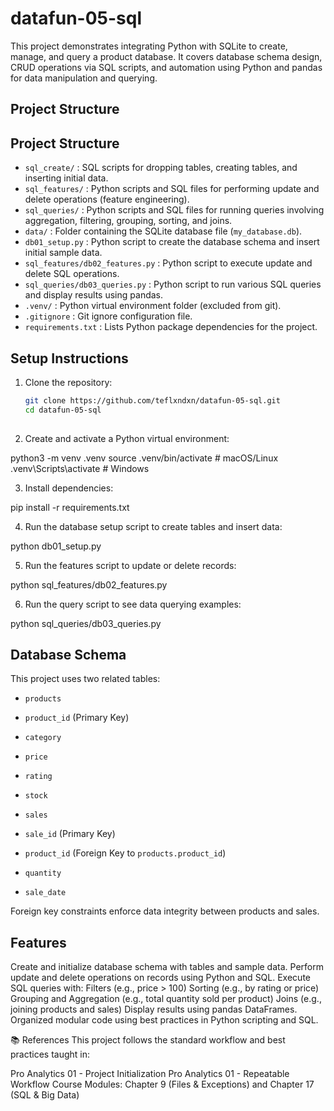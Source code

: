 # datafun-05-sql
This project demonstrates integrating Python with SQLite to create, manage, and query a product database. It covers database schema design, CRUD operations via SQL scripts, and automation using Python and pandas for data manipulation and querying.

## Project Structure

## Project Structure

- `sql_create/` : SQL scripts for dropping tables, creating tables, and inserting initial data.
- `sql_features/` : Python scripts and SQL files for performing update and delete operations (feature engineering).
- `sql_queries/` : Python scripts and SQL files for running queries involving aggregation, filtering, grouping, sorting, and joins.
- `data/` : Folder containing the SQLite database file (`my_database.db`).
- `db01_setup.py` : Python script to create the database schema and insert initial sample data.
- `sql_features/db02_features.py` : Python script to execute update and delete SQL operations.
- `sql_queries/db03_queries.py` : Python script to run various SQL queries and display results using pandas.
- `.venv/` : Python virtual environment folder (excluded from git).
- `.gitignore` : Git ignore configuration file.
- `requirements.txt` : Lists Python package dependencies for the project.



## Setup Instructions

1. Clone the repository:

   ```bash
   git clone https://github.com/teflxndxn/datafun-05-sql.git
   cd datafun-05-sql
 


 2. Create and activate a Python virtual environment:

python3 -m venv .venv
source .venv/bin/activate # macOS/Linux
.venv\Scripts\activate # Windows


3. Install dependencies:

pip install -r requirements.txt

4. Run the database setup script to create tables and insert data:

python db01_setup.py

5. Run the features script to update or delete records:

python sql_features/db02_features.py

6. Run the query script to see data querying examples:

python sql_queries/db03_queries.py


## Database Schema

This project uses two related tables:

- `products`  
- `product_id` (Primary Key)  
- `category`  
- `price`  
- `rating`  
- `stock`  

- `sales`  
- `sale_id` (Primary Key)  
- `product_id` (Foreign Key to `products.product_id`)  
- `quantity`  
- `sale_date`  

Foreign key constraints enforce data integrity between products and sales.

## Features

Create and initialize database schema with tables and sample data.
Perform update and delete operations on records using Python and SQL.
Execute SQL queries with:
Filters (e.g., price > 100)
Sorting (e.g., by rating or price)
Grouping and Aggregation (e.g., total quantity sold per product)
Joins (e.g., joining products and sales)
Display results using pandas DataFrames.
Organized modular code using best practices in Python scripting and SQL.



📚 References
This project follows the standard workflow and best practices taught in:

Pro Analytics 01 - Project Initialization
Pro Analytics 01 - Repeatable Workflow
Course Modules: Chapter 9 (Files & Exceptions) and Chapter 17 (SQL & Big Data)

